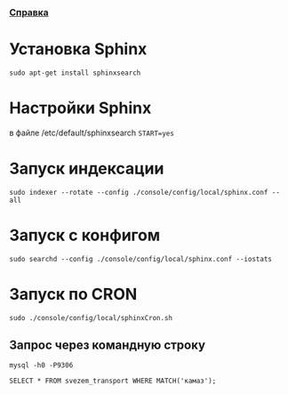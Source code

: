 ### [Справка](https://www.8host.com/blog/ustanovka-i-nastrojka-sphinx-v-ubuntu-14-04-2/)

# Установка Sphinx
`sudo apt-get install sphinxsearch`

# Настройки Sphinx
в файле /etc/default/sphinxsearch 
`START=yes`

# Запуск индексации
`sudo indexer --rotate --config ./console/config/local/sphinx.conf --all`
# Запуск с конфигом
`sudo searchd --config ./console/config/local/sphinx.conf --iostats`

# Запуск по CRON
`sudo ./console/config/local/sphinxCron.sh`

## Запрос через командную строку

`mysql -h0 -P9306`

`SELECT * FROM svezem_transport WHERE MATCH('камаз');`